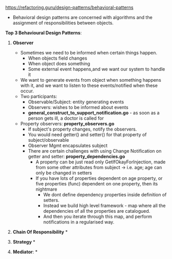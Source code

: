 https://refactoring.guru/design-patterns/behavioral-patterns
* Behavioral design patterns are concerned with algorithms and the assignment of responsibilities between objects.

**Top 3 Behavioural Design Patterns**:
1. **Observer**
    * Sometimes we need to be informed when certain things happen.
      * When objects field changes
      * When object does something
      * Some external event happens,and we want our system to handle it
    * We want to generate events from object when something happens with it, and we want to listen to these events/notified when these occur.
    * Two participants:
      * Observable/Subject: entity generating events
      * Observers: wishes to be informed about events
      * **general_construct_to_support_notification.go** - as soon as a person gets ill, a doctor is called for
    * Property observers: **property_observers.go**
      * If subject's property changes, notify the observers.
      * You would need getter() and setter() for that property of subject/observable
      * Observer Mgmt encapsulates subject
      * There are certain challenges with using Change Notification on getter and setter: **property_dependencies.go**
        * A property can be just read only GetIfOkayForInjection, made from some other attributes from subject -> i.e. age; age can only be changed in setters
        * If you have lots of properties dependent on age property, or five properties (func) dependent on one property, then its nightmare
          * We dont define dependency properties inside definition of setters.
          * Instead we build high level framework - map where all the dependencies of all the properties are catalogued.
          * And then you iterate through this map, and perform notifications in a regularised way.
        
2. **Chain Of Responsibility**
    * 
3. **Strategy**
   *
4. **Mediator**:
   *

